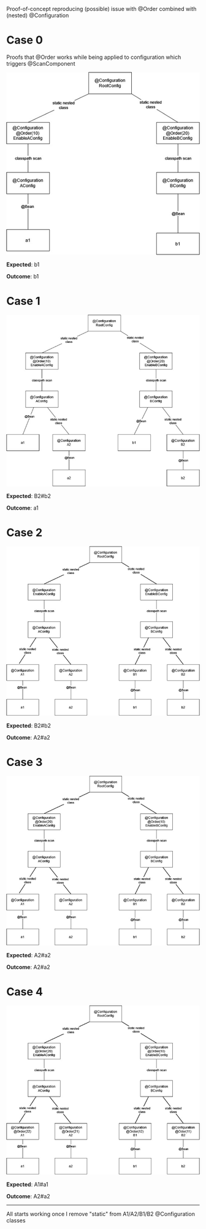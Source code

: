 Proof-of-concept reproducing (possible) issue with @Order combined with (nested) @Configuration

# Case 0

Proofs that @Order works while being applied to configuration which triggers @ScanComponent

![Case 0 - diagram](/README-resources/case0.jpg "Case 0 - diagram")

**Expected**: b1

**Outcome**: b1

# Case 1

![Case 1 - diagram](/README-resources/case1.jpg "Case 1 - diagram")

**Expected**: B2#b2

**Outcome**: a1


# Case 2

![Case 2 - diagram](/README-resources/case2.jpg "Case 2 - diagram")

**Expected**: B2#b2

**Outcome**: A2#a2

# Case 3

![Case 3 - diagram](/README-resources/case3.jpg "Case 3 - diagram")

**Expected**: A2#a2

**Outcome**: A2#a2

# Case 4

![Case 4 - diagram](/README-resources/case4.jpg "Case 4 - diagram")

**Expected**: A1#a1

**Outcome**: A2#a2

-------------------------------------------------------------------------

All starts working once I remove "static" from A1/A2/B1/B2 @Configuration classes
